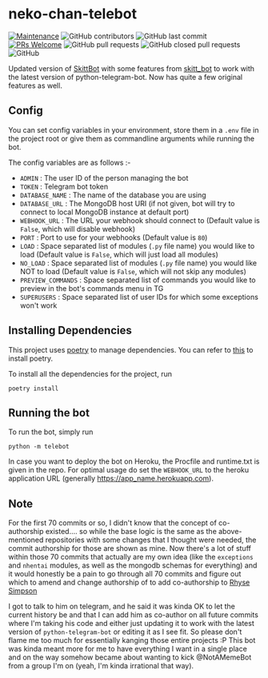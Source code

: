 # neko-chan-telebot

[![Maintenance](https://img.shields.io/badge/Maintained%3F-yes-green.svg)](https://github.com/ksdfg/neko-chan-telebot/graphs/commit-activity)
![GitHub contributors](https://img.shields.io/github/contributors/ksdfg/neko-chan-telebot)
![GitHub last commit](https://img.shields.io/github/last-commit/ksdfg/neko-chan-telebot)
[![PRs Welcome](https://img.shields.io/badge/PRs-welcome-brightgreen.svg?style=flat-square)](http://makeapullrequest.com)
![GitHub pull requests](https://img.shields.io/github/issues-pr-raw/ksdfg/neko-chan-telebot)
![GitHub closed pull requests](https://img.shields.io/github/issues-pr-closed-raw/ksdfg/neko-chan-telebot)
![GitHub](https://img.shields.io/github/license/ksdfg/neko-chan-telebot)

Updated version of [SkittBot](https://github.com/skittles9823/SkittBot) with some features from
[skitt_bot](https://github.com/skittles9823/skitt_bot) to work with the latest version of python-telegram-bot.
Now has quite a few original features as well.

## Config

You can set config variables in your environment, store them in a `.env` file in the project root or give them as
commandline arguments while running the bot.

The config variables are as follows :-

- `ADMIN` : The user ID of the person managing the bot
- `TOKEN` : Telegram bot token
- `DATABASE_NAME` : The name of the database you are using
- `DATABASE_URL` : The MongoDB host URI (if not given, bot will try to connect to local MongoDB instance at default
  port)
- `WEBHOOK_URL` : The URL your webhook should connect to (Default value is `False`, which will disable webhook)
- `PORT` : Port to use for your webhooks (Default value is `80`)
- `LOAD` : Space separated list of modules (`.py` file name) you would like to load (Default value is `False`, which
  will just load all modules)
- `NO_LOAD` : Space separated list of modules (`.py` file name) you would like NOT to load (Default value is `False`,
  which will not skip any modules)
- `PREVIEW_COMMANDS` : Space separated list of commands you would like to preview in the bot's commands menu in TG
- `SUPERUSERS` : Space separated list of user IDs for which some exceptions won't work

## Installing Dependencies

This project uses [poetry](https://python-poetry.org) to manage dependencies.
You can refer to [this](https://python-poetry.org/docs/#installation) to install poetry.

To install all the dependencies for the project, run
```shell script
poetry install
```

## Running the bot

To run the bot, simply run
```shell script
python -m telebot
```

In case you want to deploy the bot on Heroku, the Procfile and runtime.txt is given in the repo. For optimal usage do
set the `WEBHOOK_URL` to the heroku application URL (generally https://app_name.herokuapp.com).

## Note

For the first 70 commits or so, I didn't know that the concept of co-authorship existed.... so while the base logic is
the same as the above-mentioned repositories with some changes that I thought were needed, the commit authorship for
those are shown as mine. Now there's a lot of stuff within those 70 commits that actually are my own idea (like the
`exceptions` and `nhentai` modules, as well as the mongodb schemas for everything) and it would honestly be a pain to go
through all 70 commits and figure out which to amend and change authorship of to add co-authorship to
[Rhyse Simpson](https://github.com/skittles9823)

I got to talk to him on telegram, and he said it was kinda OK to let the current history be and that I can add him as
co-author on all future commits where I'm taking his code and either just updating it to work with the latest version of
`python-telegram-bot` or editing it as I see fit. So please don't flame me too much for essentially kanging those
entire projects :P This bot was kinda meant more for me to have everything I want in a single place and on the way
somehow became about wanting to kick @NotAMemeBot from a group I'm on (yeah, I'm kinda irrational that way).
